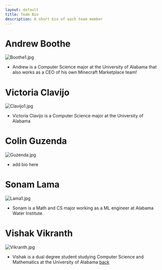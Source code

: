 ```yaml
---
layout: default
title: Team Bio
description: A short bio of each team member
---
```

# Andrew Boothe
![Boothe1.jpg](./assets/Boothe1.jpg)
- Andrew is a Computer Science major at the University of Alabama that also works as a CEO of his own Minecraft Marketplace team!
# Victoria Clavijo
![Clavijo1.jpg](./assets/Clavijo.jpg)
- Victoria Clavijo is a Computer Science major at the University of Alabama
# Colin Guzenda
![Guzenda.jpg](./assets/Guzenda.jpg)
- add bio here
# Sonam Lama
![Lama1.jpg](./assets/Lama1.jpg)
- Sonam is a Math and CS major working as a ML engineer at Alabama Water Institute.
# Vishak Vikranth
![Vikranth.jpg](./assets/Vikranth.jpg)
- Vishak is a dual degree student studying Computer Science and Mathematics at the University of Alabama
[back](../index.md)
